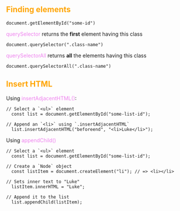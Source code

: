 ## <span style="color:orange;">Finding elements</span>

    document.getElementById("some-id")

<span style="color:violet;">querySelector</span> returns the **first** element having this class

    document.querySelector(".class-name")

<span style="color:violet;">querySelectorAll</span> returns **all** the elements having this class

    document.querySelectorAll(".class-name")


## <span style="color:orange;">Insert HTML</span>

Using <span style="color:violet;">insertAdjacentHTML()</span>:

    // Select a `<ul>` element
      const list = document.getElementById("some-list-id");

    // Append an `<li>` using `.insertAdjacentHTML`
      list.insertAdjacentHTML("beforeend", "<li>Luke</li>");

Using <span style="color:violet;">appendChild()</span>

    // Select a `<ul>` element
      const list = document.getElementById("some-list-id");

    // Create a `Node` object
      const listItem = document.createElement("li"); // => <li></li>

    // Sets inner text to "Luke"
      listItem.innerHTML = "Luke";

    // Append it to the list
      list.appendChild(listItem);
